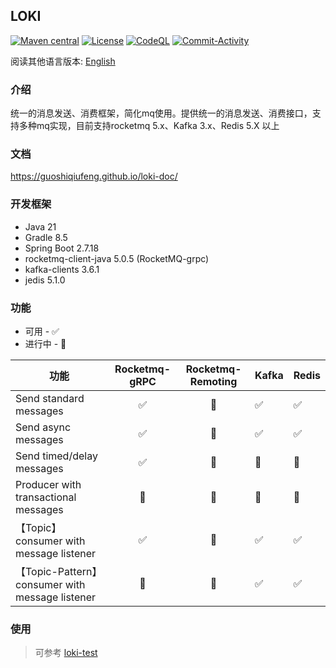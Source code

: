## LOKI

[![Maven central](https://img.shields.io/maven-central/v/io.github.guoshiqiufeng/loki.svg?style=flat-square)](https://search.maven.org/search?q=g:io.github.guoshiqiufeng%20AND%20a:loki)
[![License](https://img.shields.io/:license-apache-brightgreen.svg?style=flat-square)](http://www.apache.org/licenses/LICENSE-2.0.html)
[![CodeQL](https://github.com/guoshiqiufeng/loki/actions/workflows/github-code-scanning/codeql/badge.svg)](https://github.com/guoshiqiufeng/loki/actions/workflows/github-code-scanning/codeql)
[![Commit-Activity](https://img.shields.io/github/commit-activity/m/guoshiqiufeng/loki)](https://github.com/guoshiqiufeng/loki/graphs/commit-activity)

阅读其他语言版本: [English](README.md)

### 介绍

统一的消息发送、消费框架，简化mq使用。提供统一的消息发送、消费接口，支持多种mq实现，目前支持rocketmq 5.x、Kafka 3.x、Redis 5.X 以上

### 文档

https://guoshiqiufeng.github.io/loki-doc/

### 开发框架

- Java 21
- Gradle 8.5
- Spring Boot 2.7.18
- rocketmq-client-java 5.0.5 (RocketMQ-grpc)
- kafka-clients 3.6.1
- jedis 5.1.0

### 功能

* 可用 - ✅
* 进行中 - 🚧

| 功能                                         | Rocketmq-gRPC | Rocketmq-Remoting | Kafka | Redis |   
| -------------------------------------------- |:-------------:| :---: |-------|-------| 
| Send standard messages                |       ✅       |   🚧   |    ✅   |   ✅    |    
| Send async messages                   |       ✅       |   🚧   |  ✅     |   ✅    |    
| Send timed/delay messages             |       ✅       |   🚧   |      🚧  |    🚧    |    
| Producer with transactional messages         |      🚧       |   🚧   |    🚧    |      🚧  |
|【Topic】 consumer with message listener |       ✅       |    🚧 |    ✅   |    ✅   |    
|【Topic-Pattern】 consumer with message listener     |      🚧       |   🚧   |   ✅    |  ✅     |    

### 使用

> 可参考 [loki-test](https://github.com/guoshiqiufeng/loki-test)
